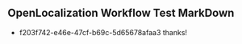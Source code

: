 ## OpenLocalization Workflow Test MarkDown
* f203f742-e46e-47cf-b69c-5d65678afaa3 thanks!

<!--HONumber=Aug16_HO4-->


